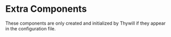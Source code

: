 Extra Components
================

These components are only created and initialized by Thywill if they appear in
the configuration file.
